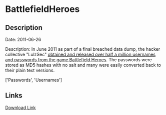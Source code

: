 # BattlefieldHeroes

## Description

Date: 2011-06-26

Description:
In June 2011 as part of a final breached data dump, the hacker collective &quot;LulzSec&quot; <a href="http://www.rockpapershotgun.com/2011/06/26/lulzsec-over-release-battlefield-heroes-data" target="_blank" rel="noopener">obtained and released over half a million usernames and passwords from the game Battlefield Heroes</a>. The passwords were stored as MD5 hashes with no salt and many were easily converted back to their plain text versions.


['Passwords', 'Usernames']

## Links

[Download Link](https://link-to.net/1229997/920.237505497052/dynamic/?r=YmF0dGxlZmllbGRoZXJvZXMuY29t)